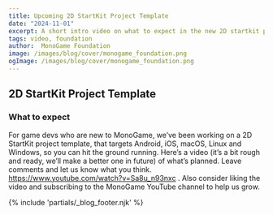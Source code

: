 ```yaml
---
title: Upcoming 2D StartKit Project Template
date: "2024-11-01"
excerpt: A short intro video on what to expect in the new 2D startkit project template
tags: video, foundation
author:  MonoGame Foundation
image: /images/blog/cover/monogame_foundation.png
ogImage: /images/blog/cover/monogame_foundation.png
---
```


## 2D StartKit Project Template


### What to expect

For game devs who are new to MonoGame, we’ve been working on a 2D StartKit project template, that targets Android, iOS, macOS, Linux and Windows, so you can hit the ground running. Here’s a video (it’s a bit rough and ready, we’ll make a better one in future) of what’s planned. Leave comments and let us know what you think. https://www.youtube.com/watch?v=Sa8u_n93nxc . Also consider liking the video and subscribing to the MonoGame YouTube channel to help us grow.


{% include 'partials/_blog_footer.njk' %}